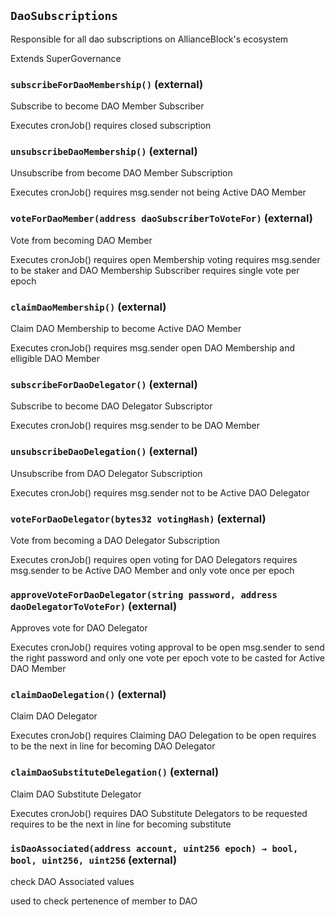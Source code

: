 ## `DaoSubscriptions`

Responsible for all dao subscriptions on AllianceBlock's ecosystem

Extends SuperGovernance



### `subscribeForDaoMembership()` (external)

Subscribe to become DAO Member Subscriber


Executes cronJob()
requires closed subscription

### `unsubscribeDaoMembership()` (external)

Unsubscribe from become DAO Member Subscription


Executes cronJob()
requires msg.sender not being Active DAO Member

### `voteForDaoMember(address daoSubscriberToVoteFor)` (external)

Vote from becoming DAO Member


Executes cronJob()
requires open Membership voting
requires msg.sender to be staker and DAO Membership Subscriber
requires single vote per epoch


### `claimDaoMembership()` (external)

Claim DAO Membership to become Active DAO Member


Executes cronJob()
requires msg.sender open DAO Membership and elligible DAO Member

### `subscribeForDaoDelegator()` (external)

Subscribe to become DAO Delegator Subscriptor


Executes cronJob()
requires msg.sender to be DAO Member

### `unsubscribeDaoDelegation()` (external)

Unsubscribe from DAO Delegator Subscription


Executes cronJob()
requires msg.sender not to be Active DAO Delegator

### `voteForDaoDelegator(bytes32 votingHash)` (external)

Vote from becoming a DAO Delegator Subscription


Executes cronJob()
requires open voting for DAO Delegators
requires msg.sender to be Active DAO Member and only vote once per epoch


### `approveVoteForDaoDelegator(string password, address daoDelegatorToVoteFor)` (external)

Approves vote for DAO Delegator


Executes cronJob()
requires voting approval to be open
msg.sender to send the right password and only one vote per epoch
vote to be casted for Active DAO Member


### `claimDaoDelegation()` (external)

Claim DAO Delegator


Executes cronJob()
requires Claiming DAO Delegation to be open
requires to be the next in line for becoming DAO Delegator

### `claimDaoSubstituteDelegation()` (external)

Claim DAO Substitute Delegator


Executes cronJob()
requires DAO Substitute Delegators to be requested
requires to be the next in line for becoming substitute

### `isDaoAssociated(address account, uint256 epoch) → bool, bool, uint256, uint256` (external)

check DAO Associated values


used to check pertenence of member to DAO



